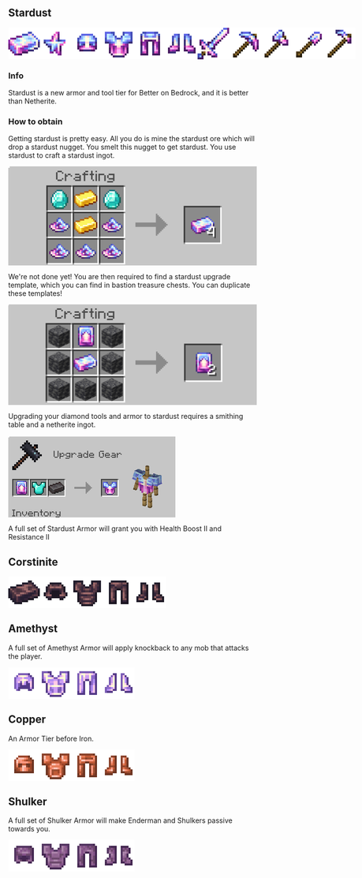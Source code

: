 ## Stardust
<div style="display: flex; align-items: center;">
    <img src="/Main/assets/stardust_ingot.png" alt="Example Image" width="64">
    <img src="/Main/assets/stardust_nugget.png" alt="Example Image" width="64">
    <img src="/Main/assets/stardust_helmet.png" alt="Example Image" width="64">
    <img src="/Main/assets/stardust_chestplate.png" alt="Example Image" width="64">
    <img src="/Main/assets/stardust_leggings.png" alt="Example Image" width="64">
    <img src="/Main/assets/stardust_boots.png" alt="Example Image" width="64">
    <img src="/Main/assets/stardust_sword.png" alt="Example Image" width="64">
    <img src="/Main/assets/stardust_pickaxe.png" alt="Example Image" width="64">
    <img src="/Main/assets/stardust_axe.png" alt="Example Image" width="64">
    <img src="/Main/assets/stardust_shovel.png" alt="Example Image" width="64">
    <img src="/Main/assets/stardust_hoe.png" alt="Example Image" width="64">
</div>

### Info
Stardust is a new armor and tool tier for Better on Bedrock, and it is better than Netherite.
### How to obtain
Getting stardust is pretty easy. All you do is mine the stardust ore which will drop a stardust nugget. You smelt this nugget to get stardust. You use stardust to craft a stardust ingot.
<div style="display: flex; align-items: center;">
    <img src="/Main/assets/recipes/stardust_ingot.png" alt="Example Image">
</div>

We're not done yet! You are then required to find a stardust upgrade template, which you can find in bastion treasure chests. You can duplicate these templates!
<div style="display: flex; align-items: center;">
    <img src="/Main/assets/recipes/stardust_template.png" alt="Example Image">
</div>

Upgrading your diamond tools and armor to stardust requires a smithing table and a netherite ingot.
<div style="display: flex; align-items: center;">
    <img src="/Main/assets/recipes/smithing.png" alt="Example Image">
</div>

A full set of Stardust Armor will grant you with Health Boost II and Resistance II

## Corstinite
<div style="display: flex; align-items: center;">
    <img src="/Main/assets/corstinite_ingot.png" alt="Example Image" width="64">
    <img src="/Main/assets/corstinite_helmet.png" alt="Example Image" width="64">
    <img src="/Main/assets/corstinite_chestplate.png" alt="Example Image" width="64">
    <img src="/Main/assets/corstinite_leggings.png" alt="Example Image" width="64">
    <img src="/Main/assets/corstinite_boots.png" alt="Example Image" width="64">
</div>

## Amethyst
A full set of Amethyst Armor will apply knockback to any mob that attacks the player.
<div style="display: flex; align-items: center;">
    <img src="/Main/assets/amethyst_helmet.png" alt="Example Image" width="64">
    <img src="/Main/assets/amethyst_chestplate.png" alt="Example Image" width="64">
    <img src="/Main/assets/amethyst_leggings.png" alt="Example Image" width="64">
    <img src="/Main/assets/amethyst_boots.png" alt="Example Image" width="64">
</div>

## Copper
An Armor Tier before Iron.
<div style="display: flex; align-items: center;">
    <img src="/Main/assets/copper_helmet.png" alt="Example Image" width="64">
    <img src="/Main/assets/copper_chestplate.png" alt="Example Image" width="64">
    <img src="/Main/assets/copper_leggings.png" alt="Example Image" width="64">
    <img src="/Main/assets/copper_boots.png" alt="Example Image" width="64">
</div>

## Shulker
A full set of Shulker Armor will make Enderman and Shulkers passive towards you.
<div style="display: flex; align-items: center;">
    <img src="/Main/assets/shulker_helmet.png" alt="Example Image" width="64">
    <img src="/Main/assets/shulker_chestplate.png" alt="Example Image" width="64">
    <img src="/Main/assets/shulker_legging.png" alt="Example Image" width="64">
    <img src="/Main/assets/shulker_boots.png" alt="Example Image" width="64">
</div>


